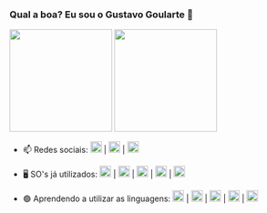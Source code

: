 ### Qual a boa? Eu sou o Gustavo Goularte 👋

<div>
<img height="180em" src="https://github-readme-stats.vercel.app/api?username=zgoularte&show_icons=true&theme=dracula&include_all_commits=true"/>
<img height="180em" src="https://github-readme-stats.vercel.app/api/top-langs/?username=zgoularte&layout=compact&langs_count16&theme=dracula"/>
</div>

- 📫 Redes sociais: <a href="https://www.instagram.com/gugoularte/" target="blank"><img height="20em" src="https://img.shields.io/badge/Instagram-E4405F?style=for-the-badge&logo=instagram&logoColor=white"/></a> | 
<a href="https://www.facebook.com/gustavo.goulartecorreia" target="blank"><img height="20em" src="https://img.shields.io/badge/Facebook-1877F2?style=for-the-badge&logo=facebook&logoColor=white"/></a> | 
<a href="https://www.linkedin.com/in/gustavo-goularte-4062a2179/" target="blank"><img height="20em" src="https://img.shields.io/badge/LinkedIn-0077B5?style=for-the-badge&logo=linkedin&logoColor=white"/></a>

- 🖥️ SO's já utilizados: <img height="20em" src="https://img.shields.io/badge/Android-3DDC84?style=for-the-badge&logo=android&logoColor=white"/> | <img height="20em" src="https://img.shields.io/badge/iOS-000000?style=for-the-badge&logo=ios&logoColor=white"/> |  <img height="20em" src="https://img.shields.io/badge/Windows-0078D6?style=for-the-badge&logo=windows&logoColor=white"/> | <img height="20em" src="https://img.shields.io/badge/Ubuntu-E95420?style=for-the-badge&logo=ubuntu&logoColor=white"/> | <img height="20em" src="https://img.shields.io/badge/Linux_Mint-87CF3E?style=for-the-badge&logo=linux-mint&logoColor=white"/>

- 🟢 Aprendendo a utilizar as linguagens: <img height="20em" src="https://img.shields.io/badge/HTML-239120?style=for-the-badge&logo=html5&logoColor=white"/> | <img height="20em" src="https://img.shields.io/badge/CSS-239120?&style=for-the-badge&logo=css3&logoColor=white"/> | <img height="20em" src="https://img.shields.io/badge/Java-ED8B00?style=for-the-badge&logo=java&logoColor=white"/> | <img height="20em" src="https://img.shields.io/badge/PHP-777BB4?style=for-the-badge&logo=php&logoColor=white"/> | <img height="20em" src="https://img.shields.io/badge/MySQL-00000F?style=for-the-badge&logo=mysql&logoColor=white"/>
